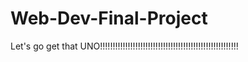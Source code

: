 # Web-Dev-Final-Project
Let's go get that UNO!!!!!!!!!!!!!!!!!!!!!!!!!!!!!!!!!!!!!!!!!!!!!!!!!!!!!!!
